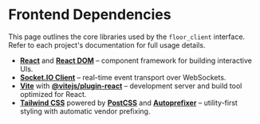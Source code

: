 # Frontend Dependencies

This page outlines the core libraries used by the `floor_client` interface. Refer to each project's documentation for full usage details.

- [**React**](https://react.dev/) and [**React DOM**](https://react.dev/reference/react-dom) – component framework for building interactive UIs.
- [**Socket.IO Client**](https://socket.io/docs/v4/client-api/) – real-time event transport over WebSockets.
- [**Vite**](https://vitejs.dev/) with [**@vitejs/plugin-react**](https://vitejs.dev/plugins/) – development server and build tool optimized for React.
- [**Tailwind CSS**](https://tailwindcss.com/docs) powered by [**PostCSS**](https://postcss.org/) and [**Autoprefixer**](https://github.com/postcss/autoprefixer) – utility-first styling with automatic vendor prefixing.

